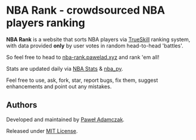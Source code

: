 # NBA Rank - crowdsourced NBA players ranking
**NBA Rank** is a website that sorts NBA players via [TrueSkill][trueskill]
ranking system, with data provided **only** by user votes in random
head-to-head 'battles'.

So feel free to head to [nba-rank.pawelad.xyz](https://nba-rank.pawelad.xyz/)
and rank 'em all!

Stats are updated daily via [NBA Stats][nba stats] & [nba_py][nba_py].

Feel free to use, ask, fork, star, report bugs, fix them, suggest enhancements
and point out any mistakes.

## Authors
Developed and maintained by [Paweł Adamczak][github pawelad].

Released under [MIT License][license].

[trueskill]: http://research.microsoft.com/en-us/projects/trueskill/
[nba stats]: http://stats.nba.com/
[nba_py]: https://github.com/seemethere/nba_py
[github pawelad]: https://github.com/pawelad
[license]: https://github.com/pawelad/nba-rank/blob/master/LICENSE